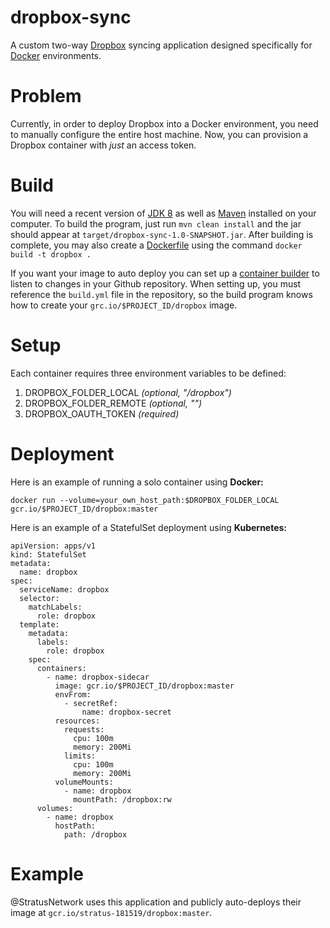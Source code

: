 dropbox-sync
============

A custom two-way [Dropbox](https://www.dropbox.com/developers) syncing application designed specifically for [Docker](https://www.docker.com/get-docker) environments.

# Problem

Currently, in order to deploy Dropbox into a Docker environment, you need to manually configure the entire host machine. Now, you can provision a Dropbox container with *just* an access token.

# Build

You will need a recent version of [JDK 8](http://www.oracle.com/technetwork/java/javase/downloads/jdk8-downloads-2133151.html) as well as [Maven](http://maven.apache.org) installed on your computer. To build the program, just run `mvn clean install` and the jar should appear at `target/dropbox-sync-1.0-SNAPSHOT.jar`. After building is complete, you may also create a [Dockerfile](https://docs.docker.com/engine/reference/builder/) using the command `docker build -t dropbox .`

If you want your image to auto deploy you can set up a [container builder](https://cloud.google.com/container-builder) to listen to changes in your Github repository. When setting up, you must reference the `build.yml` file in the repository, so the build program knows how to create your `grc.io/$PROJECT_ID/dropbox` image.

# Setup

Each container requires three environment variables to be defined:
1. DROPBOX_FOLDER_LOCAL  *(optional, "/dropbox")*
2. DROPBOX_FOLDER_REMOTE *(optional, "")*
3. DROPBOX_OAUTH_TOKEN   *(required)*

# Deployment

Here is an example of running a solo container using **Docker:**
```
docker run --volume=your_own_host_path:$DROPBOX_FOLDER_LOCAL gcr.io/$PROJECT_ID/dropbox:master
```

Here is an example of a StatefulSet deployment using **Kubernetes:**
```
apiVersion: apps/v1
kind: StatefulSet
metadata:
  name: dropbox
spec:
  serviceName: dropbox
  selector:
    matchLabels:
      role: dropbox
  template:
    metadata:
      labels:
        role: dropbox
    spec:
      containers:
        - name: dropbox-sidecar
          image: gcr.io/$PROJECT_ID/dropbox:master
          envFrom:
            - secretRef:
                name: dropbox-secret
          resources:
            requests:
              cpu: 100m
              memory: 200Mi
            limits:
              cpu: 100m
              memory: 200Mi
          volumeMounts:
            - name: dropbox
              mountPath: /dropbox:rw
      volumes:
        - name: dropbox
          hostPath:
            path: /dropbox
```

# Example

@StratusNetwork uses this application and publicly auto-deploys their image at `gcr.io/stratus-181519/dropbox:master`.